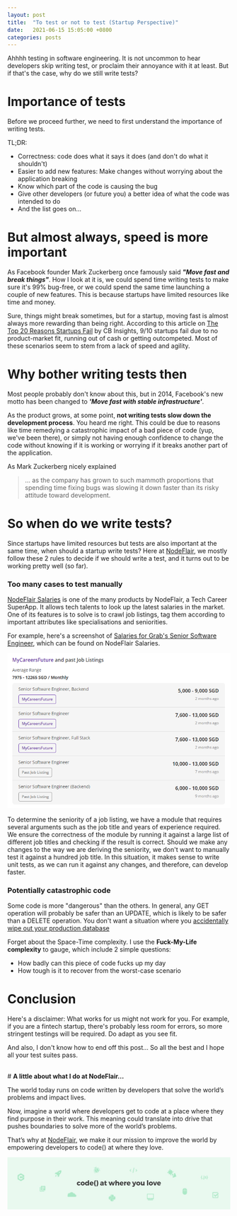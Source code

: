 ```yaml
---
layout: post
title:  "To test or not to test (Startup Perspective)"
date:   2021-06-15 15:05:00 +0800
categories: posts
---
```


[nodeflair-website]:              https://www.nodeflair.com
[nodeflair-salaries]:             https://www.nodeflair.com/salaries
[nodeflair-salaries-grab-swe]:    https://nodeflair.com/companies/grab/salaries/software_engineer/senior
[nf_salaries_grab_swe]:           /assets/nf_salaries_grab_swe.png
[banner]:                         /assets/banner.jpg

Ahhhh testing in software engineering. It is not uncommon to hear developers skip writing test, or proclaim their annoyance with it at least. But if that's the case, why do we still write tests?

# <b>Importance of tests</b>

Before we proceed further, we need to first understand the importance of writing tests. 

TL;DR: 
- Correctness: code does what it says it does (and don't do what it shouldn't)
- Easier to add new features: Make changes without worrying about the application breaking
- Know which part of the code is causing the bug
- Give other developers (or future you) a better idea of what the code was intended to do
- And the list goes on...

# <b>But almost always, speed is more important</b>

As Facebook founder Mark Zuckerberg once famously said <b><i>"Move fast and break things"</i></b>. How I look at it is, we could spend time writing tests to make sure it's 99% bug-free, or we could spend the same time launching a couple of new features. This is because startups have limited resources like time and money.

Sure, things might break sometimes, but for a startup, moving fast is almost always more rewarding than being right.  According to this article on <a href='https://www.cbinsights.com/research/startup-failure-reasons-top/'>The Top 20 Reasons Startups Fail</a> by CB Insights, 9/10 startups fail due to no product-market fit, running out of cash or getting outcompeted. Most of these scenarios seem to stem from a lack of speed and agility. 

# <b>Why bother writing tests then</b>

Most people probably don't know about this, but in 2014, Facebook's new motto has been changed to <b><i>'Move fast with stable infrastructure'</i></b>. 

As the product grows, at some point, <b>not writing tests slow down the development process</b>. You heard me right. This could be due to reasons like time remedying a catastrophic impact of a bad piece of code (yup, we've been there), or simply not having enough confidence to change the code without knowing if it is working or worrying if it breaks another part of the application.

As Mark Zuckerberg nicely explained
> ... as the company has grown to such mammoth proportions that spending time fixing bugs was slowing it down faster than its risky attitude toward development.

# <b>So when do we write tests?</b>

Since startups have limited resources but tests are also important at the same time, when should a startup write tests? Here at [NodeFlair][nodeflair-website], we mostly follow these 2 rules to decide if we should write a test, and it turns out to be working pretty well (so far).

### Too many cases to test manually

[NodeFlair Salaries][nodeflair-salaries] is one of the many products by NodeFlair, a Tech Career SuperApp. It allows tech talents to look up the latest salaries in the market. One of its features is to solve is to crawl job listings, tag them according to important attributes like specialisations and seniorities.

For example, here's a screenshot of [Salaries for Grab's Senior Software Engineer][nodeflair-salaries-grab-swe], which can be found on NodeFlair Salaries.

![NodeFlair Salaries - Grab Software Engineer][nf_salaries_grab_swe]

To determine the seniority of a job listing, we have a module that requires several arguments such as the job title and years of experience required. We ensure the correctness of the module by running it against a large list of different job titles and checking if the result is correct. Should we make any changes to the way we are deriving the seniority, we don't want to manually test it against a hundred job title. In this situation, it makes sense to write unit tests, as we can run it against any changes, and therefore, can develop faster.

### Potentially catastrophic code

Some code is more "dangerous" than the others. In general, any GET operation will probably be safer than an UPDATE, which is likely to be safer than a DELETE operation. You don't want a situation where you <a href="https://keepthescore.co/blog/posts/deleting_the_production_database/">accidentally wipe out your production database</a>

Forget about the Space-Time complexity. I use the <b>Fuck-My-Life complexity</b> to gauge, which include 2 simple questions:
- How badly can this piece of code fucks up my day
- How tough is it to recover from the worst-case scenario

# <b>Conclusion</b>

Here's a disclaimer: What works for us might not work for you. For example, if you are a fintech startup, there's probably less room for errors, so more stringent testings will be required. Do adapt as you see fit.

And also, I don't know how to end off this post... So all the best and I hope all your test suites pass.

<br>
# <b>A little about what I do at NodeFlair...</b>

The world today runs on code written by developers that solve the world’s problems and impact lives.
  
Now, imagine a world where developers get to code at a place where they find purpose in their work. This meaning could translate into drive that pushes boundaries to solve more of the world’s problems.

That’s why at [NodeFlair][nodeflair-website], we make it our mission to improve the world by empowering developers to code() at where they love.

![NodeFlair Banner][banner]